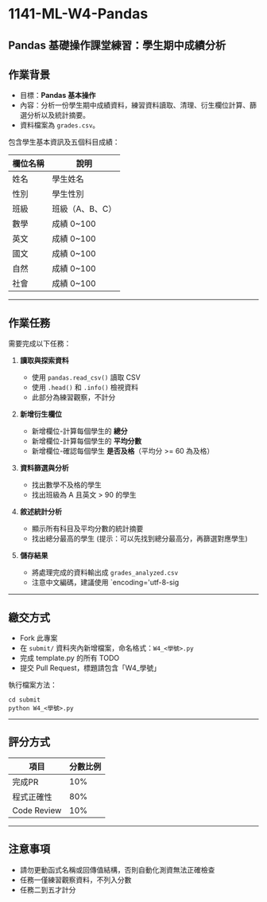 # 1141-ML-W4-Pandas

## Pandas 基礎操作課堂練習：學生期中成績分析

## 作業背景
- 目標：**Pandas 基本操作**
- 內容：分析一份學生期中成績資料，練習資料讀取、清理、衍生欄位計算、篩選分析以及統計摘要。  
- 資料檔案為 `grades.csv`。

包含學生基本資訊及五個科目成績：

| 欄位名稱 | 說明 |
|----------|------|
| 姓名     | 學生姓名 |
| 性別     | 學生性別 |
| 班級     | 班級（A、B、C） |
| 數學     | 成績 0~100 |
| 英文     | 成績 0~100 |
| 國文     | 成績 0~100 |
| 自然     | 成績 0~100 |
| 社會     | 成績 0~100 |

---

## 作業任務
需要完成以下任務：

1. **讀取與探索資料**  
   - 使用 `pandas.read_csv()` 讀取 CSV  
   - 使用 `.head()` 和 `.info()` 檢視資料
   - 此部分為練習觀察，不計分

2. **新增衍生欄位**  
   - 新增欄位-計算每個學生的 **總分**  
   - 新增欄位-計算每個學生的 **平均分數**  
   - 新增欄位-確認每個學生 **是否及格**（平均分 >= 60 為及格）  

3. **資料篩選與分析**  
   - 找出數學不及格的學生  
   - 找出班級為 A 且英文 > 90 的學生  

4. **敘述統計分析**  
   - 顯示所有科目及平均分數的統計摘要  
   - 找出總分最高的學生 (提示：可以先找到總分最高分，再篩選對應學生)

5. **儲存結果**  
   - 將處理完成的資料輸出成 `grades_analyzed.csv`
   - 注意中文編碼，建議使用 `encoding='utf-8-sig

---

## 繳交方式
- Fork 此專案
- 在 `submit/` 資料夾內新增檔案，命名格式：`W4_<學號>.py`
- 完成 template.py 的所有 TODO
- 提交 Pull Request，標題請包含「W4_學號」

執行檔案方法：

```
cd submit
python W4_<學號>.py
```

---

## 評分方式

| 項目          | 分數比例 | 
| ----------- | ---- | 
| 完成PR         | 10%  | 
| 程式正確性         | 80%  |
| Code Review | 10%  | 

---

## 注意事項

- 請勿更動函式名稱或回傳值結構，否則自動化測資無法正確檢查
- 任務一僅練習觀察資料，不列入分數
- 任務二到五才計分
